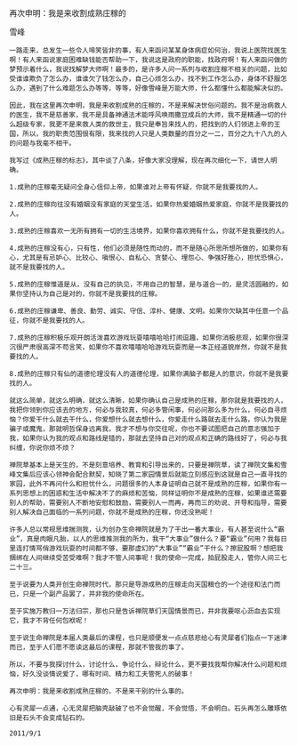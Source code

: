 再次申明：我是来收割成熟庄稼的

雪峰


    一路走来，总发生一些令人啼笑皆非的事，有人来函问某某身体病症如何治，我说上医院找医生啊！有人来函说家庭困难缺钱能否帮助一下，我说这是政府的职能，找政府啊！有人来函问做的梦预示着什么，我说找解梦大师啊！最多的，是许多人问一系列与收割庄稼不相关的问题，比如受谁谁欺负了怎么办，谁谁欠了钱怎么办，自己心烦怎么办，找不到工作怎么办，身体不舒服怎么办，遇到了什么难题怎么办等等，等等，好像雪峰是万能大师，什么都懂什么都能解决似的。

    因此，我在这里再次申明，我是来收割成熟的庄稼的，不是来解决世俗问题的。我不是治病救人的医生，我不是慈善家，我不是具备神通法术能呼风唤雨撒豆成兵的大师，我不是精通一切的什么超级专家，我更不是来救人类的救世主，我只是奉旨来找人的，把找到的人们领进上帝的王国，所以，我的职责范围很有限，我来找的人只是人类数量的百分之一二，百分之九十八九的人的问题与我毫不相干。

    我写过《成熟庄稼的标志》，其中谈了八条，好像大家没理解，现在再次细化一下，请世人明确。

    1.成熟的庄稼毫无疑问全身心信仰上帝，如果谁对上帝有怀疑，你就不是我要找的人。

    2.成熟的庄稼向往没有婚姻没有家庭的天堂生活，如果你热爱婚姻热爱家庭，你就不是我要找的人。

    3.成熟的庄稼喜欢一无所有拥有一切的生活境界，如果你喜欢拥有什么，你就不是我要找的人。

    4.成熟的庄稼没有心，只有性，他们必须是随性而动的，而不是随心所思所想所做的，如果你有心，尤其是有忌妒心、比较心、嗔恨心、自私心、贪婪心、埋怨心、争强好胜心，担忧恐惧心，就不是我要找的人。

    5.成熟的庄稼惟道是从，没有自己的执见，不用自己的智慧，是与道合一的，是灵活圆融的，如果你坚持认为自己是对的，你就不是我要找的庄稼。

    6.成熟的庄稼谦卑、善良、勤劳、诚实、守信、淳朴、健康、文明。如果你欠缺其中任意一个品征，你就不是我要找的人。

    7.成熟的庄稼积极乐观开朗活泼喜欢游戏玩耍嘻嘻哈哈打闹逗趣，如果你消极悲观，如果你很深沉很严肃很高深不苟言笑，如果你不喜欢嘻嘻哈哈游戏玩耍而是一本正经道貌岸然，你就不是我要找的人。

    8.成熟的庄稼只有仙的道德伦理没有人的道德伦理，如果你满脑子都是人的意识，你就不是我要找的人。

    就这么简单，就这么明确，就这么清晰，如果你确认自己是成熟的庄稼，那你就是我要找的人，我把你领到你应该去的地方，何必与我较真，何必多管闲事，何必问那么多为什么，何必自寻烦恼？你爱干什么就去干什么，你爱想什么就去想什么，你爱走什么路就去走什么路，你认为我是骗子或魔鬼，那就明哲保身远离我，我才不想与你交往呢，你也不要试图把自己的意志强加于我，如果你认为我的观点和路线是错的，那就去坚持自己对的观点和正确的路线好了，何必与我纠缠，你说你烦不烦？

    禅院草基本上是天生的，不是刻意培养、教育和引导出来的，只要是禅院草，读了禅院文集和雪峰文集后应该心领神会配合默契，知晓了第二家园情景后就能立刻感应到这就是自己一直寻找的家园，此外不再问什么和担忧什么，问题很多的人本身证明自己就不是成熟的庄稼，如果你有一系列思想上的困惑和生活中解决不了的麻烦和苦恼，同样证明你不是成熟的庄稼，如果谁还需要别人的帮助，需要别人不断地安慰和鼓励，需要别人一而再，再而三的劝说、开导和指导，需要别人解决自己面临的一系列问题，你就不是成熟的庄稼，你还没熟呢！

    许多人总以常规思维揣测我，认为创办生命禅院就是为了干出一番大事业，有人甚至说什么“霸业”，真是肉眼凡胎，以人的思维推测我的所为，我干“大事业”做什么？要“霸业”何用？我每日里连打情骂俏游戏玩耍的时间都不够，要那虚幻的“大事业”“霸业”干什么？擦屁股啊？想把我捆绑在人间继续受苦受难啊？我才不管人间事呢！我的使命一完成，拍屁股走人，管你人间三七二十三。

    至于说要为人类开创生命禅院时代，那只是导游成熟的庄稼走向天国粮仓的一个途径和法门而已，只是一个副产品罢了，并非我的使命所在。

    至于实施万教归一万法归宗，那也只是告诉禅院草们天国情景而已，并非我要呕心沥血去实现它，我才不背任何包袱呢！

    至于说生命禅院是本届人类最后的课程，也只是顺便发一点点慈悲给心有灵犀者们指点一下迷津而已，至于人们愿不愿读这最后的课程，那就不管我的事了。

    所以，不要与我探讨什么，讨论什么，争论什么，辩论什么，更不要找我帮你解决什么问题和烦恼，好久没谈情说爱了，哪有时间、精力和工夫管死人的破事！

    再次申明：我是来收割成熟庄稼的，不是来干别的什么事的。

    心有灵犀一点通，心无灵犀把脑壳敲破了也不会觉醒，不会觉悟，不会明白。石头再怎么雕琢依旧是石头不会变成钻石的。

    2011/9/1



